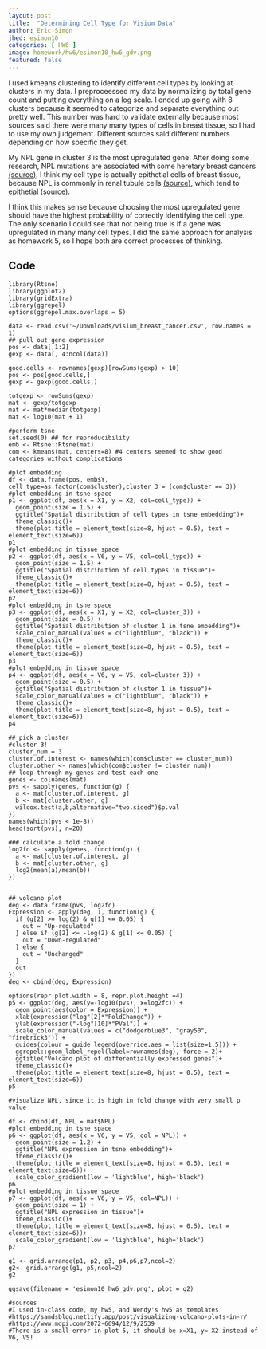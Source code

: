 ```yaml
---
layout: post
title:  "Determining Cell Type for Visium Data"
author: Eric Simon
jhed: esimon10
categories: [ HW6 ]
image: homework/hw6/esimon10_hw6_gdv.png
featured: false
---
```


I used kmeans clustering to identify different cell types by looking at clusters in my data. I preproceessed my data by normalizing by total gene count and putting everything on a log scale. I ended up going with 8 clusters because it seemed to categorize and separate everything out pretty well. This number was hard to validate externally because most sources said there were many many types of cells in breast tissue, so I had to use my own judgement. Different sources said different numbers depending on how specific they get.

My NPL gene in cluster 3 is the most upregulated gene. After doing some research, NPL mutations are associated with some heretary breast cancers [(source)](https://www.mdpi.com/2072-6694/12/9/2539). I think my cell type is actually epithetial cells of breast tissue, because NPL is commonly in renal tubule cells [(source)](https://www.proteinatlas.org/ENSG00000135838-NPL/pathology), which tend to epithetial [(source)](https://www.frontiersin.org/articles/10.3389/fimmu.2020.578952/full).

I think this makes sense because choosing the most upregulated gene should have the highest probability of correctly identifying the cell type. The only scenario I could see that not being true is if a gene was upregulated in many many cell types. I did the same approach for analysis as homework 5, so I hope both are correct processes of thinking.


## Code

```{r}
library(Rtsne)
library(ggplot2)
library(gridExtra)
library(ggrepel)
options(ggrepel.max.overlaps = 5)

data <- read.csv('~/Downloads/visium_breast_cancer.csv', row.names = 1)
## pull out gene expression
pos <- data[,1:2]
gexp <- data[, 4:ncol(data)]

good.cells <- rownames(gexp)[rowSums(gexp) > 10]
pos <- pos[good.cells,]
gexp <- gexp[good.cells,]

totgexp <- rowSums(gexp)
mat <- gexp/totgexp
mat <- mat*median(totgexp)
mat <- log10(mat + 1)

#perform tsne
set.seed(0) ## for reproducibility
emb <- Rtsne::Rtsne(mat)
com <- kmeans(mat, centers=8) #4 centers seemed to show good categories without complications

#plot embedding
df <- data.frame(pos, emb$Y, cell_type=as.factor(com$cluster),cluster_3 = (com$cluster == 3))
#plot embedding in tsne space
p1 <- ggplot(df, aes(x = X1, y = X2, col=cell_type)) + 
  geom_point(size = 1.5) +
  ggtitle("Spatial distribution of cell types in tsne embedding")+
  theme_classic()+
  theme(plot.title = element_text(size=8, hjust = 0.5), text = element_text(size=6))
p1
#plot embedding in tissue space
p2 <- ggplot(df, aes(x = V6, y = V5, col=cell_type)) + 
  geom_point(size = 1.5) + 
  ggtitle("Spatial distribution of cell types in tissue")+
  theme_classic()+
  theme(plot.title = element_text(size=8, hjust = 0.5), text = element_text(size=6))
p2
#plot embedding in tsne space
p3 <- ggplot(df, aes(x = X1, y = X2, col=cluster_3)) + 
  geom_point(size = 0.5) +
  ggtitle("Spatial distribution of cluster 1 in tsne embedding")+
  scale_color_manual(values = c("lightblue", "black")) +
  theme_classic()+
  theme(plot.title = element_text(size=8, hjust = 0.5), text = element_text(size=6))
p3
#plot embedding in tissue space
p4 <- ggplot(df, aes(x = V6, y = V5, col=cluster_3)) + 
  geom_point(size = 0.5) + 
  ggtitle("Spatial distribution of cluster 1 in tissue")+
  scale_color_manual(values = c("lightblue", "black")) +
  theme_classic()+
  theme(plot.title = element_text(size=8, hjust = 0.5), text = element_text(size=6))
p4

## pick a cluster
#cluster 3!
cluster_num = 3
cluster.of.interest <- names(which(com$cluster == cluster_num))
cluster.other <- names(which(com$cluster != cluster_num))
## loop through my genes and test each one
genes <- colnames(mat)
pvs <- sapply(genes, function(g) {
  a <- mat[cluster.of.interest, g]
  b <- mat[cluster.other, g]
  wilcox.test(a,b,alternative="two.sided")$p.val
})
names(which(pvs < 1e-8))
head(sort(pvs), n=20)

### calculate a fold change
log2fc <- sapply(genes, function(g) {
  a <- mat[cluster.of.interest, g]
  b <- mat[cluster.other, g]
  log2(mean(a)/mean(b))
})


## volcano plot
deg <- data.frame(pvs, log2fc)
Expression <- apply(deg, 1, function(g) {
  if (g[2] >= log(2) & g[1] <= 0.05) {
    out = "Up-regulated"
  } else if (g[2] <= -log(2) & g[1] <= 0.05) {
    out = "Down-regulated"
  } else {
    out = "Unchanged"
  }
  out
})
deg <- cbind(deg, Expression)

options(repr.plot.width = 8, repr.plot.height =4)
p5 <- ggplot(deg, aes(y=-log10(pvs), x=log2fc)) + 
  geom_point(aes(color = Expression)) +
  xlab(expression("log"[2]*"FoldChange")) + 
  ylab(expression("-log"[10]*"PVal")) +
  scale_color_manual(values = c("dodgerblue3", "gray50", "firebrick3")) +
  guides(colour = guide_legend(override.aes = list(size=1.5))) +
  ggrepel::geom_label_repel(label=rownames(deg), force = 2)+
  ggtitle("Volcano plot of differentially expressed genes")+
  theme_classic()+
  theme(plot.title = element_text(size=8, hjust = 0.5), text = element_text(size=6))
p5

#visualize NPL, since it is high in fold change with very small p value

df <- cbind(df, NPL = mat$NPL)
#plot embedding in tsne space
p6 <- ggplot(df, aes(x = V6, y = V5, col = NPL)) + 
  geom_point(size = 1.2) +
  ggtitle("NPL expression in tsne embedding")+
  theme_classic()+
  theme(plot.title = element_text(size=8, hjust = 0.5), text = element_text(size=6))+
  scale_color_gradient(low = 'lightblue', high='black')
p6
#plot embedding in tissue space
p7 <- ggplot(df, aes(x = V6, y = V5, col=NPL)) + 
  geom_point(size = 1) + 
  ggtitle("NPL expression in tissue")+
  theme_classic()+
  theme(plot.title = element_text(size=8, hjust = 0.5), text = element_text(size=6))+
  scale_color_gradient(low = 'lightblue', high='black')
p7

g1 <- grid.arrange(p1, p2, p3, p4,p6,p7,ncol=2)
g2<- grid.arrange(g1, p5,ncol=2)
g2

ggsave(filename = 'esimon10_hw6_gdv.png', plot = g2)

#sources
#I used in-class code, my hw5, and Wendy's hw5 as templates
#https://samdsblog.netlify.app/post/visualizing-volcano-plots-in-r/
#https://www.mdpi.com/2072-6694/12/9/2539
#There is a small error in plot 5, it should be x=X1, y= X2 instead of V6, V5!

```

